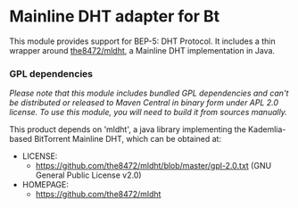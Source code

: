 # Mainline DHT adapter for Bt

This module provides support for BEP-5: DHT Protocol. It includes a thin wrapper around [the8472/mldht](https://github.com/the8472/mldht), a Mainline DHT implementation in Java.

### GPL dependencies

_Please note that this module includes bundled GPL dependencies and can't be distributed or released to Maven Central in binary form under APL 2.0 license.
To use this module, you will need to build it from sources manually._

This product depends on 'mldht', a java library implementing the Kademlia-based BitTorrent Mainline DHT, which can be obtained at:
  * LICENSE:
    * https://github.com/the8472/mldht/blob/master/gpl-2.0.txt (GNU General Public License v2.0)
  * HOMEPAGE:
    * https://github.com/the8472/mldht
